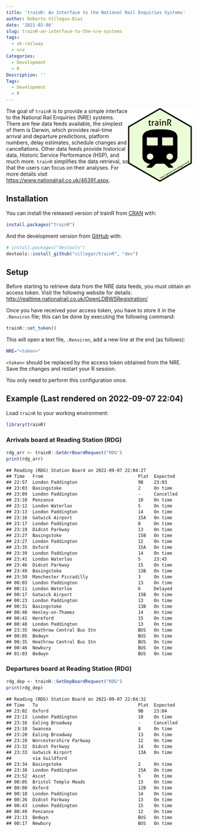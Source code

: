 ```yaml
---
title: 'trainR: An Interface to the National Rail Enquiries Systems'
author: Roberto Villegas-Diaz
date: '2021-02-08'
slug: trainR-an-interface-to-the-nre-systems
tags:
  - uk-railway
  - nre
Categories:
  - Development
  - R
Description: ''
Tags:
  - Development
  - R
---
```


<img src="https://raw.githubusercontent.com/villegar/trainR/main/inst/images/logo.png" alt="logo" align="right" height=200px/>

The goal of `trainR` is to provide a simple interface to the 
National Rail Enquiries (NRE) systems. There are few data feeds 
available, the simplest of them is Darwin, which provides real-time 
arrival and departure predictions, platform numbers, delay estimates, 
schedule changes and cancellations. Other data feeds provide historical 
data, Historic Service Performance (HSP), and much more. `trainR` 
simplifies the data retrieval, so that the users can focus on their 
analyses. For more details visit 
https://www.nationalrail.co.uk/46391.aspx.

## Installation

You can install the released version of trainR from [CRAN](https://CRAN.R-project.org) with:

``` r
install.packages("trainR")
```

And the development version from [GitHub](https://github.com/) with:

``` r
# install.packages("devtools")
devtools::install_github("villegar/trainR", "dev")
```

## Setup
Before starting to retrieve data from the NRE data feeds, you must obtain an access token. 
Visit the following website for details: http://realtime.nationalrail.co.uk/OpenLDBWSRegistration/

Once you have received your access token, you have to store it in the `.Renviron` file; this can be 
done by executing the following command:


```r
trainR::set_token()
```

This will open a text file, `.Renviron`, add a new line at the end (as follows):

```bash
NRE="<token>"
```

`<token>` should be replaced by the access token obtained from the NRE. Save the changes and restart 
your R session.

You only need to perform this configuration once.

## Example (Last rendered on 2022-09-07 22:04)

Load `trainR` to your working environment:

```r
library(trainR)
```

### Arrivals board at Reading Station (RDG)


```r
rdg_arr <- trainR::GetArrBoardRequest("RDG")
print(rdg_arr)
```

```
## Reading (RDG) Station Board on 2022-09-07 22:04:27
## Time   From                                    Plat  Expected
## 22:57  London Paddington                       9B    23:03
## 23:03  Basingstoke                             2     On time
## 23:09  London Paddington                       -     Cancelled
## 23:10  Penzance                                10    On time
## 23:12  London Waterloo                         5     On time
## 23:13  London Paddington                       14    On time
## 23:16  Gatwick Airport                         15A   On time
## 23:17  London Paddington                       8     On time
## 23:19  Didcot Parkway                          13    On time
## 23:27  Basingstoke                             15B   On time
## 23:27  London Paddington                       12    On time
## 23:35  Oxford                                  15A   On time
## 23:39  London Paddington                       14    On time
## 23:41  London Waterloo                         5     23:45
## 23:46  Didcot Parkway                          15    On time
## 23:49  Basingstoke                             13B   On time
## 23:50  Manchester Piccadilly                   3     On time
## 00:03  London Paddington                       13    On time
## 00:11  London Waterloo                         6     Delayed
## 00:17  Gatwick Airport                         15B   On time
## 00:23  London Paddington                       13    On time
## 00:31  Basingstoke                             13B   On time
## 00:40  Henley-on-Thames                        14    On time
## 00:41  Hereford                                15    On time
## 00:48  London Paddington                       13    On time
## 23:35  Heathrow Central Bus Stn                BUS   On time
## 00:05  Bedwyn                                  BUS   On time
## 00:35  Heathrow Central Bus Stn                BUS   On time
## 00:46  Newbury                                 BUS   On time
## 01:03  Bedwyn                                  BUS   On time
```

### Departures board at Reading Station (RDG)


```r
rdg_dep <- trainR::GetDepBoardRequest("RDG")
print(rdg_dep)
```

```
## Reading (RDG) Station Board on 2022-09-07 22:04:32
## Time   To                                      Plat  Expected
## 23:02  Oxford                                  9B    23:04
## 23:13  London Paddington                       10    On time
## 23:16  Ealing Broadway                         -     Cancelled
## 23:18  Swansea                                 8     On time
## 23:20  Ealing Broadway                         13    On time
## 23:28  Worcestershire Parkway                  12    On time
## 23:32  Didcot Parkway                          14    On time
## 23:33  Gatwick Airport                         13A   On time
##        via Guildford                           
## 23:34  Basingstoke                             2     On time
## 23:38  London Paddington                       15A   On time
## 23:52  Ascot                                   5     On time
## 00:05  Bristol Temple Meads                    13    On time
## 00:08  Oxford                                  12B   On time
## 00:18  London Paddington                       14    On time
## 00:26  Didcot Parkway                          13    On time
## 00:43  London Paddington                       15    On time
## 00:49  Penzance                                12    On time
## 23:13  Bedwyn                                  BUS   On time
## 00:17  Newbury                                 BUS   On time
```
